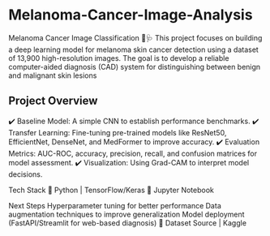 # Melanoma-Cancer-Image-Analysis
Melanoma Cancer Image Classification 🔬🩺 This project focuses on building a deep learning model for melanoma skin cancer detection using a dataset of 13,900 high-resolution images. The goal is to develop a reliable computer-aided diagnosis (CAD) system for distinguishing between benign and malignant skin lesions

## Project Overview
✔️ Baseline Model: A simple CNN to establish performance benchmarks.
✔️ Transfer Learning: Fine-tuning pre-trained models like ResNet50, EfficientNet, DenseNet, and MedFormer to improve accuracy.
✔️ Evaluation Metrics: AUC-ROC, accuracy, precision, recall, and confusion matrices for model assessment.
✔️ Visualization: Using Grad-CAM to interpret model decisions.

Tech Stack
🔹 Python | TensorFlow/Keras 
🔹 Jupyter Notebook

Next Steps
Hyperparameter tuning for better performance
Data augmentation techniques to improve generalization
Model deployment (FastAPI/Streamlit for web-based diagnosis)
🔗 Dataset Source | Kaggle 

